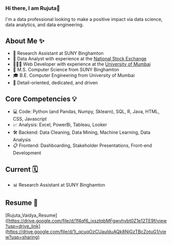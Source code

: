 ### Hi there, I am Rujuta👋

<!--
**rvaidya2/rvaidya2** is a ✨ _special_ ✨ repository because its `README.md` (this file) appears on your GitHub profile.

Here are some ideas to get you started:

🔭 I’m currently working on 

- 🌱 I’m currently learning ...
- 👯 I’m looking to collaborate on ...
- 🤔 I’m looking for help with ...
- 💬 Ask me about ...
- 📫 How to reach me: ...
- 😄 Pronouns: ...
- ⚡ Fun fact: ...
-->

I'm a data professional looking to make a positive impact via data science, data analytics, and data engineering.

## About Me ✨
- 🔬 Research Assistant at SUNY Binghamton
- 🏦 Data Analyst with experience at the [National Stock Exchange](https://drive.google.com/file/d/1jCLZvMY5r91MZD9SSa_YDYD0Jf6mQxtV/view?usp=drive_link)
- 👩🏻‍💻 Web Developer with experience at the [University of Mumbai](https://drive.google.com/file/d/1M27SLSPJY8RaIJmIEt8Jqaghm7pzaUTM/view?usp=drive_link)
- 📝 M.S. Computer Science from SUNY Binghamton
- 🎓 B.E. Computer Engineering from University of Mumbai
- 🔎 Detail-oriented, dedicated, and driven

## Core Competencies 💡
- 💻 Code: Python (and Pandas, Numpy, Sklearn), SQL, R, Java, HTML, CSS, Javascript
- 📈 Analysis: Excel, PowerBi, Tableau, Looker
- 🛠 Backend: Data Cleaning, Data Mining, Machine Learning, Data Analysis
- 📋 Frontend: Dashboarding, Stakeholder Presentations, Front-end Development

## Current 🗓️
- 📊 Research Assistant at SUNY Binghamton

## Resume 📃
[Rujuta_Vaidya_Resume]([https://drive.google.com/file/d/1f4qf6_jxsztqbMFgwvhvbt0Z1e12TE9f/view?usp=drive_link](https://drive.google.com/file/d/1i_qcuqOzCUaulduAQk8NjGzTBcZotuG1/view?usp=sharing)
